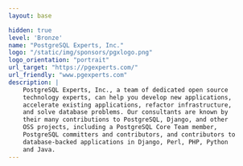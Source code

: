 ```yaml
---
layout: base

hidden: true
level: 'Bronze'
name: "PostgreSQL Experts, Inc."
logo: "/static/img/sponsors/pgxlogo.png"
logo_orientation: "portrait"
url_target: "https://pgexperts.com/"
url_friendly: "www.pgexperts.com"
description: |
    PostgreSQL Experts, Inc., a team of dedicated open source
    technology experts, can help you develop new applications,
    accelerate existing applications, refactor infrastructure,
    and solve database problems. Our consultants are known by
    their many contributions to PostgreSQL, Django, and other
    OSS projects, including a PostgreSQL Core Team member,
    PostgreSQL committers and contributors, and contributors to
    database-backed applications in Django, Perl, PHP, Python
    and Java.
---
```

